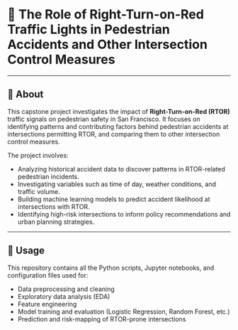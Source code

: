 # 🚦 The Role of Right-Turn-on-Red Traffic Lights in Pedestrian Accidents and Other Intersection Control Measures

---

## 🧠 About

This capstone project investigates the impact of **Right-Turn-on-Red (RTOR)** traffic signals on pedestrian safety in San Francisco. It focuses on identifying patterns and contributing factors behind pedestrian accidents at intersections permitting RTOR, and comparing them to other intersection control measures.

The project involves:

- Analyzing historical accident data to discover patterns in RTOR-related pedestrian incidents.
- Investigating variables such as time of day, weather conditions, and traffic volume.
- Building machine learning models to predict accident likelihood at intersections with RTOR.
- Identifying high-risk intersections to inform policy recommendations and urban planning strategies.

---

## 🧰 Usage

This repository contains all the Python scripts, Jupyter notebooks, and configuration files used for:

- Data preprocessing and cleaning  
- Exploratory data analysis (EDA)  
- Feature engineering  
- Model training and evaluation (Logistic Regression, Random Forest, etc.)  
- Prediction and risk-mapping of RTOR-prone intersections  


